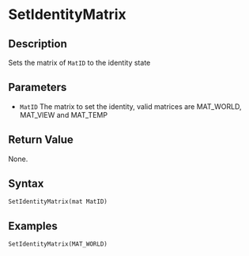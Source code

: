 # SetIdentityMatrix

## Description
Sets the matrix of `MatID` to the identity state

## Parameters
- `MatID`
The matrix to set the identity, valid matrices are MAT_WORLD, MAT_VIEW and MAT_TEMP

## Return Value
None.

## Syntax
```SetIdentityMatrix(mat MatID)```

## Examples
```SetIdentityMatrix(MAT_WORLD)```